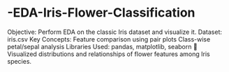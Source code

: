 # -EDA-Iris-Flower-Classification
Objective: Perform EDA on the classic Iris dataset and visualize it.  Dataset: iris.csv  Key Concepts:  Feature comparison using pair plots  Class-wise petal/sepal analysis  Libraries Used: pandas, matplotlib, seaborn  🌸 Visualized distributions and relationships of flower features among Iris species.
